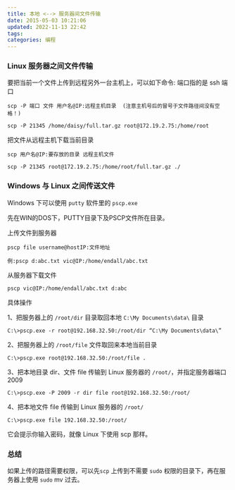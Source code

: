 ```yaml
---
title: 本地 <--> 服务器间文件传输
date: 2015-05-03 10:21:06
updated: 2022-11-13 22:42
tags:
categories: 编程
---
```


### Linux 服务器之间文件传输

要把当前一个文件上传到远程另外一台主机上，可以如下命令:
端口指的是 ssh 端口
```
scp -P 端口 文件 用户名@IP:远程主机目录  (注意主机号后的冒号于文件路径间没有空格！)

scp -P 21345 /home/daisy/full.tar.gz root@172.19.2.75:/home/root
```

把文件从远程主机下载当前目录
```
scp 用户名@IP:要存放的目录 远程主机文件

scp -P 21345 root@172.19.2.75:/home/root/full.tar.gz ./
```

### Windows 与 Linux 之间传送文件

Windows 下可以使用 `putty` 软件里的 `pscp.exe`

先在WIN的DOS下，PUTTY目录下及PSCP文件所在目录。

上传文件到服务器
```
pscp file username@hostIP:文件地址

例:pscp d:abc.txt vic@IP:/home/endall/abc.txt

```
从服务器下载文件
```
pscp vic@IP:/home/endall/abc.txt d:abc
```

具体操作

1、把服务器上的 `/root/dir` 目录取回本地 `C:\My Documents\data\` 目录

```
C:\>pscp.exe -r root@192.168.32.50:/root/dir “C:\My Documents\data\”
```

2、把服务器上的 `/root/file` 文件取回来本地当前目录

```
C:\>pscp.exe root@192.168.32.50:/root/file .
```

3、把本地目录 dir、文件 file 传输到 Linux 服务器的 `/root/`，并指定服务器端口2009

```
C:\>pscp.exe -P 2009 -r dir file root@192.168.32.50:/root/
```

4、把本地文件 file 传输到 Linux 服务器的 `/root/`

```
C:\>pscp.exe file 192.168.32.50:/root/
```

它会提示你输入密码，就像 Linux 下使用 scp 那样。


### 总结

如果上传的路径需要权限，可以先`scp` 上传到不需要 `sudo` 权限的目录下，再在服务器上使用 `sudo` mv 过去。



